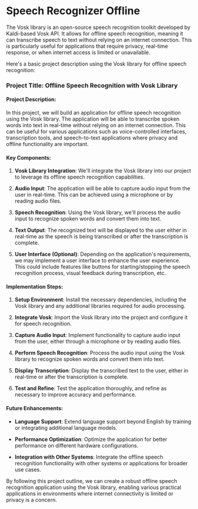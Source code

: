# Speech Recognizer Offline 

The Vosk library is an open-source speech recognition toolkit developed by Kaldi-based Vosk API. It allows for offline speech recognition, meaning it can transcribe speech to text without relying on an internet connection. This is particularly useful for applications that require privacy, real-time response, or when internet access is limited or unavailable.

Here's a basic project description using the Vosk library for offline speech recognition:

### Project Title: Offline Speech Recognition with Vosk Library

#### Project Description:
In this project, we will build an application for offline speech recognition using the Vosk library. The application will be able to transcribe spoken words into text in real-time without relying on an internet connection. This can be useful for various applications such as voice-controlled interfaces, transcription tools, and speech-to-text applications where privacy and offline functionality are important.

#### Key Components:
1. **Vosk Library Integration**: We'll integrate the Vosk library into our project to leverage its offline speech recognition capabilities.
  
2. **Audio Input**: The application will be able to capture audio input from the user in real-time. This can be achieved using a microphone or by reading audio files.
  
3. **Speech Recognition**: Using the Vosk library, we'll process the audio input to recognize spoken words and convert them into text.
  
4. **Text Output**: The recognized text will be displayed to the user either in real-time as the speech is being transcribed or after the transcription is complete.
  
5. **User Interface (Optional)**: Depending on the application's requirements, we may implement a user interface to enhance the user experience. This could include features like buttons for starting/stopping the speech recognition process, visual feedback during transcription, etc.

#### Implementation Steps:
1. **Setup Environment**: Install the necessary dependencies, including the Vosk library and any additional libraries required for audio processing.
  
2. **Integrate Vosk**: Import the Vosk library into the project and configure it for speech recognition.
  
3. **Capture Audio Input**: Implement functionality to capture audio input from the user, either through a microphone or by reading audio files.
  
4. **Perform Speech Recognition**: Process the audio input using the Vosk library to recognize spoken words and convert them into text.
  
5. **Display Transcription**: Display the transcribed text to the user, either in real-time or after the transcription is complete.
  
6. **Test and Refine**: Test the application thoroughly, and refine as necessary to improve accuracy and performance.

#### Future Enhancements:
- **Language Support**: Extend language support beyond English by training or integrating additional language models.
  
- **Performance Optimization**: Optimize the application for better performance on different hardware configurations.
  
- **Integration with Other Systems**: Integrate the offline speech recognition functionality with other systems or applications for broader use cases.

By following this project outline, we can create a robust offline speech recognition application using the Vosk library, enabling various practical applications in environments where internet connectivity is limited or privacy is a concern.
